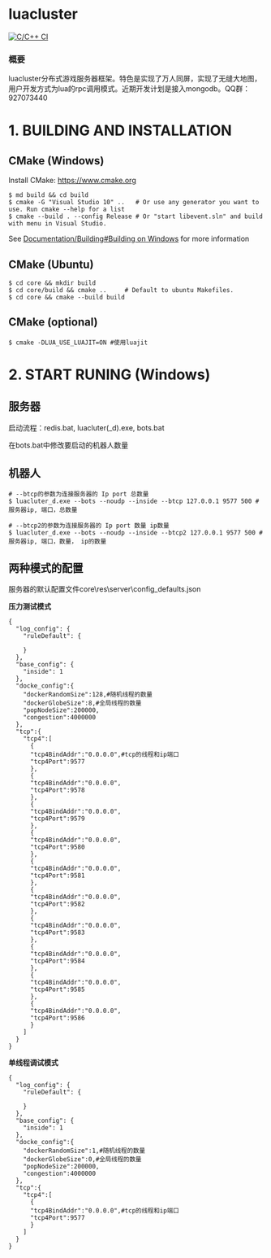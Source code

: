 # luacluster 
[![C/C++ CI](https://github.com/surparallel/luacluter/actions/workflows/c-cpp.yml/badge.svg)](https://github.com/surparallel/luacluter/actions/workflows/c-cpp.yml)

### 概要
luacluster分布式游戏服务器框架。特色是实现了万人同屏，实现了无缝大地图，用户开发方式为lua的rpc调用模式。近期开发计划是接入mongodb。QQ群：927073440

# 1. BUILDING AND INSTALLATION
## CMake (Windows)

Install CMake: <https://www.cmake.org>

```
$ md build && cd build
$ cmake -G "Visual Studio 10" ..   # Or use any generator you want to use. Run cmake --help for a list
$ cmake --build . --config Release # Or "start libevent.sln" and build with menu in Visual Studio.
```

See [Documentation/Building#Building on Windows](/Documentation/Building.md#building-on-windows) for more information

## CMake (Ubuntu)

```
$ cd core && mkdir build
$ cd core/build && cmake ..     # Default to ubuntu Makefiles.
$ cd core && cmake --build build
```

## CMake  (optional)

```
$ cmake -DLUA_USE_LUAJIT=ON #使用luajit
```

# 2. START RUNING (Windows)
## 服务器

启动流程：redis.bat, luacluter(_d).exe, bots.bat

在bots.bat中修改要启动的机器人数量

## 机器人
```
# --btcp的参数为连接服务器的 Ip port 总数量
$ luacluter_d.exe --bots --noudp --inside --btcp 127.0.0.1 9577 500 #服务器ip, 端口，总数量

# --btcp2的参数为连接服务器的 Ip port 数量 ip数量
$ luacluter_d.exe --bots --noudp --inside --btcp2 127.0.0.1 9577 500 #服务器ip, 端口，数量， ip的数量
```
## 两种模式的配置
服务器的默认配置文件core\res\server\config_defaults.json

**压力测试模式**
``` 
{
  "log_config": {
    "ruleDefault": {

    }
  },
  "base_config": {
    "inside": 1
  },
  "docke_config":{
    "dockerRandomSize":128,#随机线程的数量
    "dockerGlobeSize":8,#全局线程的数量
    "popNodeSize":200000,
    "congestion":4000000
  },
  "tcp":{
    "tcp4":[
      {
      "tcp4BindAddr":"0.0.0.0",#tcp的线程和ip端口
      "tcp4Port":9577
      }, 
      {
      "tcp4BindAddr":"0.0.0.0",
      "tcp4Port":9578
      }, 
      {
      "tcp4BindAddr":"0.0.0.0",
      "tcp4Port":9579
      }, 
      {
      "tcp4BindAddr":"0.0.0.0",
      "tcp4Port":9580
      }, 
      {
      "tcp4BindAddr":"0.0.0.0",
      "tcp4Port":9581
      }, 
      {
      "tcp4BindAddr":"0.0.0.0",
      "tcp4Port":9582
      }, 
      {
      "tcp4BindAddr":"0.0.0.0",
      "tcp4Port":9583
      }, 
      {
      "tcp4BindAddr":"0.0.0.0",
      "tcp4Port":9584
      }, 
      {
      "tcp4BindAddr":"0.0.0.0",
      "tcp4Port":9585
      }, 
      {
      "tcp4BindAddr":"0.0.0.0",
      "tcp4Port":9586
      }
    ]
  }
}
```

**单线程调试模式**
``` 
{
  "log_config": {
    "ruleDefault": {

    }
  },
  "base_config": {
    "inside": 1
  },
  "docke_config":{
    "dockerRandomSize":1,#随机线程的数量
    "dockerGlobeSize":0,#全局线程的数量
    "popNodeSize":200000,
    "congestion":4000000
  },
  "tcp":{
    "tcp4":[
      {
      "tcp4BindAddr":"0.0.0.0",#tcp的线程和ip端口
      "tcp4Port":9577
      }
    ]
  }
}
```
